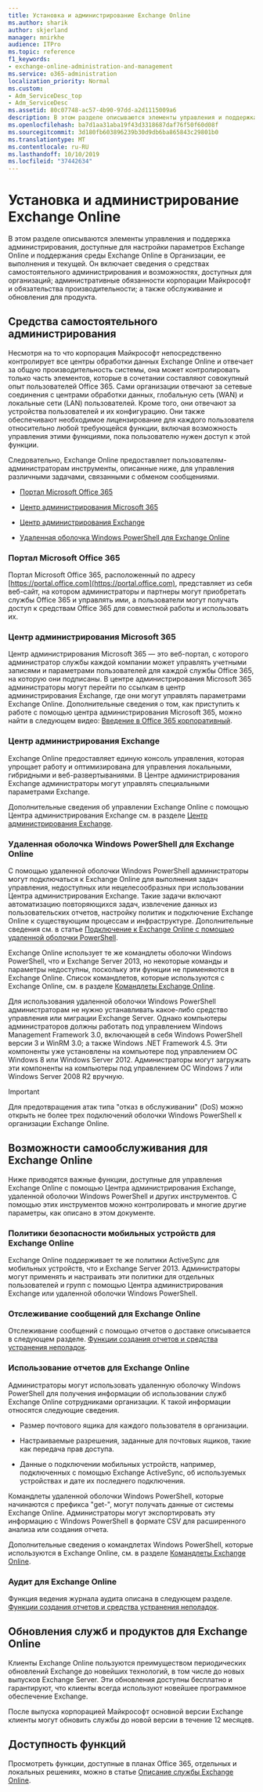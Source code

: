 ```yaml
---
title: Установка и администрирование Exchange Online
ms.author: sharik
author: skjerland
manager: mnirkhe
audience: ITPro
ms.topic: reference
f1_keywords:
- exchange-online-administration-and-management
ms.service: o365-administration
localization_priority: Normal
ms.custom:
- Adm_ServiceDesc_top
- Adm_ServiceDesc
ms.assetid: 80c07748-ac57-4b90-97dd-a2d1115009a6
description: В этом разделе описываются элементы управления и поддержка администрирования, доступные для настройки параметров Exchange Online и поддержания среды Exchange Online в Организации, ее выполнения и текущей. Он включает сведения о средствах самостоятельного администрирования и возможностях, доступных для организаций; административные обязанности корпорации Майкрософт и обязательства производительности; а также обслуживание и обновления для продукта.
ms.openlocfilehash: ba7d1aa31aba19f43d3318687daf76f50f60d08f
ms.sourcegitcommit: 3d180fb603896239b30d9db6ba865843c29801b0
ms.translationtype: MT
ms.contentlocale: ru-RU
ms.lasthandoff: 10/10/2019
ms.locfileid: "37442634"
---
```

# <a name="exchange-online-setup-and-administration"></a>Установка и администрирование Exchange Online

В этом разделе описываются элементы управления и поддержка администрирования, доступные для настройки параметров Exchange Online и поддержания среды Exchange Online в Организации, ее выполнения и текущей. Он включает сведения о средствах самостоятельного администрирования и возможностях, доступных для организаций; административные обязанности корпорации Майкрософт и обязательства производительности; а также обслуживание и обновления для продукта.
  
## <a name="self-service-administration-tools"></a>Средства самостоятельного администрирования

Несмотря на то что корпорация Майкрософт непосредственно контролирует все центры обработки данных Exchange Online и отвечает за общую производительность системы, она может контролировать только часть элементов, которые в сочетании составляют совокупный опыт пользователей Office 365. Сами организации отвечают за сетевые соединения с центрами обработки данных, глобальную сеть (WAN) и локальные сети (LAN) пользователей. Кроме того, они отвечают за устройства пользователей и их конфигурацию. Они также обеспечивают необходимое лицензирование для каждого пользователя относительно любой требующейся функции, включая возможность управления этими функциями, пока пользователю нужен доступ к этой функции.
  
Следовательно, Exchange Online предоставляет пользователям-администраторам инструменты, описанные ниже, для управления различными задачами, связанными с обменом сообщениями.
  
- [Портал Microsoft Office 365](exchange-online-setup-and-administration.md#microsoft-office-365-portal)
    
- [Центр администрирования Microsoft 365](#microsoft-365-admin-center)
    
- [Центр администрирования Exchange](exchange-online-setup-and-administration.md#exchange-admin-center)
    
- [Удаленная оболочка Windows PowerShell для Exchange Online](exchange-online-setup-and-administration.md#remote-windows-powershell-for-exchange-online)
    
### <a name="microsoft-office-365-portal"></a>Портал Microsoft Office 365

Портал Microsoft Office 365, расположенный по адресу [https://portal.office.com](https://portal.office.com), представляет из себя веб-сайт, на котором администраторы и партнеры могут приобретать службы Office 365 и управлять ими, а пользователи могут получать доступ к средствам Office 365 для совместной работы и использовать их.
  
### <a name="microsoft-365-admin-center"></a>Центр администрирования Microsoft 365

Центр администрирования Microsoft 365 — это веб-портал, с которого администратор службы каждой компании может управлять учетными записями и параметрами пользователей для каждой службы Office 365, на которую они подписаны. В центре администрирования Microsoft 365 администраторы могут перейти по ссылкам в центр администрирования Exchange, где они могут управлять параметрами Exchange Online. Дополнительные сведения о том, как приступить к работе с помощью центра администрирования Microsoft 365, можно найти в следующем видео: [Введение в Office 365 корпоративный](https://go.microsoft.com/fwlink/p/?LinkId=271806).
  
### <a name="exchange-admin-center"></a>Центр администрирования Exchange

Exchange Online предоставляет единую консоль управления, которая упрощает работу и оптимизирована для управления локальными, гибридными и веб-развертываниями. В Центре администрирования Exchange администраторы могут управлять специальными параметрами Exchange.
  
Дополнительные сведения об управлении Exchange Online с помощью Центра администрирования Exchange см. в разделе [Центр администрирования Exchange](https://go.microsoft.com/fwlink/p/?LinkId=271807).
  
### <a name="remote-windows-powershell-for-exchange-online"></a>Удаленная оболочка Windows PowerShell для Exchange Online

С помощью удаленной оболочки Windows PowerShell администраторы могут подключаться к Exchange Online для выполнения задач управления, недоступных или нецелесообразных при использовании Центра администрирования Exchange. Такие задачи включают автоматизацию повторяющихся задач, извлечение данных из пользовательских отчетов, настройку политик и подключение Exchange Online к существующим процессам и инфраструктуре. Дополнительные сведения см. в статье [Подключение к Exchange Online с помощью удаленной оболочки PowerShell](https://go.microsoft.com/fwlink/p/?LinkId=308994).
  
Exchange Online использует те же командлеты оболочки Windows PowerShell, что и Exchange Server 2013, но некоторые команды и параметры недоступны, поскольку эти функции не применяются в Exchange Online. Список командлетов, которые используются с Exchange Online, см. в разделе [Командлеты Exchange Online](https://go.microsoft.com/fwlink/p/?LinkId=271808).
  
Для использования удаленной оболочки Windows PowerShell администраторам не нужно устанавливать какое-либо средство управления или миграции Exchange Server. Однако компьютеры администраторов должны работать под управлением Windows Management Framework 3.0, включающей в себя Windows PowerShell версии 3 и WinRM 3.0; а также Windows .NET Framework 4.5. Эти компоненты уже установлены на компьютере под управлением ОС Windows 8 или Windows Server 2012. Администраторы могут загружать эти компоненты на компьютеры под управлением ОС Windows 7 или Windows Server 2008 R2 вручную.
  
> [!IMPORTANT]
> Для предотвращения атак типа "отказ в обслуживании" (DoS) можно открыть не более трех подключений оболочки Windows PowerShell к организации Exchange Online. 
  
## <a name="self-service-capabilities-for-exchange-online"></a>Возможности самообслуживания для Exchange Online

Ниже приводятся важные функции, доступные для управления Exchange Online с помощью Центра администрирования Exchange, удаленной оболочки Windows PowerShell и других инструментов. С помощью этих инструментов можно контролировать и многие другие параметры, как описано в этом документе.
  
### <a name="mobile-device-security-policies-for-exchange-online"></a>Политики безопасности мобильных устройств для Exchange Online

Exchange Online поддерживает те же политики ActiveSync для мобильных устройств, что и Exchange Server 2013. Администраторы могут применять и настраивать эти политики для отдельных пользователей и групп с помощью Центра администрирования Exchange или удаленной оболочки Windows PowerShell.
  
### <a name="message-tracking-for-exchange-online"></a>Отслеживание сообщений для Exchange Online

Отслеживание сообщений с помощью отчетов о доставке описывается в следующем разделе. [Функции создания отчетов и средства устранения неполадок](reporting-features-and-troubleshooting-tools.md).
  
### <a name="usage-reporting-for-exchange-online"></a>Использование отчетов для Exchange Online

Администраторы могут использовать удаленную оболочку Windows PowerShell для получения информации об использовании служб Exchange Online сотрудниками организации. К такой информации относятся следующие сведения.
  
- Размер почтового ящика для каждого пользователя в организации.
    
- Настраиваемые разрешения, заданные для почтовых ящиков, такие как передача прав доступа.
    
- Данные о подключении мобильных устройств, например, подключенных с помощью Exchange ActiveSync, об используемых устройствах и дате их последнего подключения.
    
Командлеты удаленной оболочки Windows PowerShell, которые начинаются с префикса "get-", могут получать данные от системы Exchange Online. Администраторы могут экспортировать эту информацию с Windows PowerShell в формате CSV для расширенного анализа или создания отчета.
  
Дополнительные сведения о командлетах Windows PowerShell, которые используются в Exchange Online, см. в разделе [Командлеты Exchange Online](https://go.microsoft.com/fwlink/p/?LinkId=271808).
  
### <a name="auditing-for-exchange-online"></a>Аудит для Exchange Online

Функция ведения журнала аудита описана в следующем разделе. [Функции создания отчетов и средства устранения неполадок](reporting-features-and-troubleshooting-tools.md).
  
## <a name="service-and-product-upgrades-for-exchange-online"></a>Обновления служб и продуктов для Exchange Online

Клиенты Exchange Online пользуются преимуществом периодических обновлений Exchange до новейших технологий, в том числе до новых выпусков Exchange Server. Эти обновления доступны бесплатно и гарантируют, что клиенты всегда используют новейшее программное обеспечение Exchange.
  
После выпуска корпорацией Майкрософт основной версии Exchange клиенты могут обновить службы до новой версии в течение 12 месяцев.
  
## <a name="feature-availability"></a>Доступность функций

Просмотреть функции, доступные в планах Office 365, отдельных и локальных решениях, можно в статье [Описание службы Exchange Online](exchange-online-service-description.md).
  

